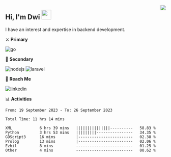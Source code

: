 [<img src="https://komarev.com/ghpvc/?username=masred&color=green&style=flat-square&label=Profile+Views" align="right">](github.com/masred)

## Hi, I'm Dwi <img src="https://raw.githubusercontent.com/MartinHeinz/MartinHeinz/master/wave.gif" width="30px">

I have an interest and expertise in backend development.

⚔️ **Primary**

![go](https://img.shields.io/badge/---?logo=go&label=Golang&style=social)

🔪 **Secondary**

![nodejs](https://img.shields.io/badge/---?logo=node.js&label=Node.js&style=social&logoColor=green)
![laravel](https://img.shields.io/badge/---?logo=laravel&label=Laravel&style=social)

🔗 **Reach Me**

[![linkedin](https://img.shields.io/badge/---?logo=linkedin&label=LinkedIn&style=social)](https://linkedin.com/in/dwifitriyanto)

📊 **Activities**

<!--START_SECTION:waka-->

```all_time
From: 19 September 2023 - To: 26 September 2023

Total Time: 11 hrs 14 mins

XML            6 hrs 39 mins   |||||||||||||||----------   58.83 %
Python         3 hrs 53 mins   |||||||||----------------   34.35 %
GDScript3      16 mins         |------------------------   02.38 %
Prolog         13 mins         |------------------------   02.06 %
Ezhil          8 mins          -------------------------   01.25 %
Other          4 mins          -------------------------   00.62 %
```

<!--END_SECTION:waka-->

